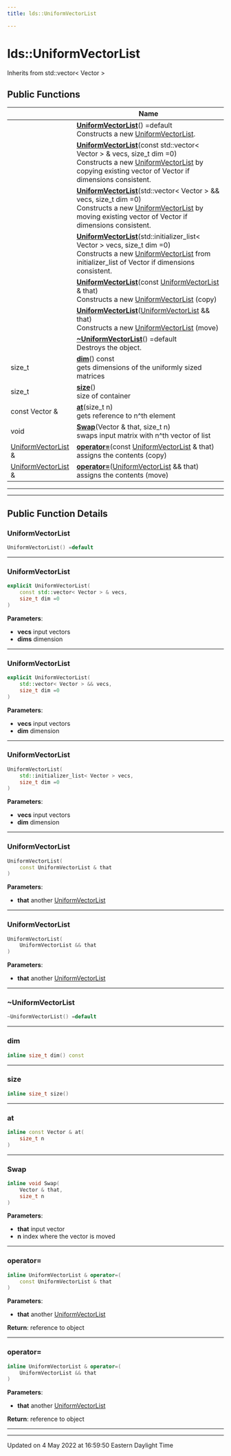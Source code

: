 ```yaml
---
title: lds::UniformVectorList

---
```


# lds::UniformVectorList



Inherits from std::vector< Vector >

## Public Functions

|                | Name           |
| -------------- | -------------- |
| | **[UniformVectorList](/lds-ctrl-est/docs/api/classes/classlds_1_1uniformvectorlist/#function-uniformvectorlist)**() =default<br>Constructs a new [UniformVectorList](/lds-ctrl-est/docs/api/classes/classlds_1_1uniformvectorlist/).  |
| | **[UniformVectorList](/lds-ctrl-est/docs/api/classes/classlds_1_1uniformvectorlist/#function-uniformvectorlist)**(const std::vector< Vector > & vecs, size_t dim =0)<br>Constructs a new [UniformVectorList](/lds-ctrl-est/docs/api/classes/classlds_1_1uniformvectorlist/) by copying existing vector of Vector if dimensions consistent.  |
| | **[UniformVectorList](/lds-ctrl-est/docs/api/classes/classlds_1_1uniformvectorlist/#function-uniformvectorlist)**(std::vector< Vector > && vecs, size_t dim =0)<br>Constructs a new [UniformVectorList](/lds-ctrl-est/docs/api/classes/classlds_1_1uniformvectorlist/) by moving existing vector of Vector if dimensions consistent.  |
| | **[UniformVectorList](/lds-ctrl-est/docs/api/classes/classlds_1_1uniformvectorlist/#function-uniformvectorlist)**(std::initializer_list< Vector > vecs, size_t dim =0)<br>Constructs a new [UniformVectorList](/lds-ctrl-est/docs/api/classes/classlds_1_1uniformvectorlist/) from initializer_list of Vector if dimensions consistent.  |
| | **[UniformVectorList](/lds-ctrl-est/docs/api/classes/classlds_1_1uniformvectorlist/#function-uniformvectorlist)**(const [UniformVectorList](/lds-ctrl-est/docs/api/classes/classlds_1_1uniformvectorlist/) & that)<br>Constructs a new [UniformVectorList](/lds-ctrl-est/docs/api/classes/classlds_1_1uniformvectorlist/) (copy)  |
| | **[UniformVectorList](/lds-ctrl-est/docs/api/classes/classlds_1_1uniformvectorlist/#function-uniformvectorlist)**([UniformVectorList](/lds-ctrl-est/docs/api/classes/classlds_1_1uniformvectorlist/) && that)<br>Constructs a new [UniformVectorList](/lds-ctrl-est/docs/api/classes/classlds_1_1uniformvectorlist/) (move)  |
| | **[~UniformVectorList](/lds-ctrl-est/docs/api/classes/classlds_1_1uniformvectorlist/#function-~uniformvectorlist)**() =default<br>Destroys the object.  |
| size_t | **[dim](/lds-ctrl-est/docs/api/classes/classlds_1_1uniformvectorlist/#function-dim)**() const<br>gets dimensions of the uniformly sized matrices  |
| size_t | **[size](/lds-ctrl-est/docs/api/classes/classlds_1_1uniformvectorlist/#function-size)**()<br>size of container  |
| const Vector & | **[at](/lds-ctrl-est/docs/api/classes/classlds_1_1uniformvectorlist/#function-at)**(size_t n)<br>gets reference to n^th element  |
| void | **[Swap](/lds-ctrl-est/docs/api/classes/classlds_1_1uniformvectorlist/#function-swap)**(Vector & that, size_t n)<br>swaps input matrix with n^th vector of list  |
| [UniformVectorList](/lds-ctrl-est/docs/api/classes/classlds_1_1uniformvectorlist/) & | **[operator=](/lds-ctrl-est/docs/api/classes/classlds_1_1uniformvectorlist/#function-operator=)**(const [UniformVectorList](/lds-ctrl-est/docs/api/classes/classlds_1_1uniformvectorlist/) & that)<br>assigns the contents (copy)  |
| [UniformVectorList](/lds-ctrl-est/docs/api/classes/classlds_1_1uniformvectorlist/) & | **[operator=](/lds-ctrl-est/docs/api/classes/classlds_1_1uniformvectorlist/#function-operator=)**([UniformVectorList](/lds-ctrl-est/docs/api/classes/classlds_1_1uniformvectorlist/) && that)<br>assigns the contents (move)  |

---
---
## Public Function Details

### **UniformVectorList**

```cpp
UniformVectorList() =default
```



---
### **UniformVectorList**

```cpp
explicit UniformVectorList(
    const std::vector< Vector > & vecs,
    size_t dim =0
)
```



**Parameters**:

  * **vecs** input vectors 
  * **dims** dimension 


---
### **UniformVectorList**

```cpp
explicit UniformVectorList(
    std::vector< Vector > && vecs,
    size_t dim =0
)
```



**Parameters**:

  * **vecs** input vectors 
  * **dim** dimension 


---
### **UniformVectorList**

```cpp
UniformVectorList(
    std::initializer_list< Vector > vecs,
    size_t dim =0
)
```



**Parameters**:

  * **vecs** input vectors 
  * **dim** dimension 


---
### **UniformVectorList**

```cpp
UniformVectorList(
    const UniformVectorList & that
)
```



**Parameters**:

  * **that** another [UniformVectorList](/lds-ctrl-est/docs/api/classes/classlds_1_1uniformvectorlist/)


---
### **UniformVectorList**

```cpp
UniformVectorList(
    UniformVectorList && that
)
```



**Parameters**:

  * **that** another [UniformVectorList](/lds-ctrl-est/docs/api/classes/classlds_1_1uniformvectorlist/)


---
### **~UniformVectorList**

```cpp
~UniformVectorList() =default
```



---
### **dim**

```cpp
inline size_t dim() const
```



---
### **size**

```cpp
inline size_t size()
```



---
### **at**

```cpp
inline const Vector & at(
    size_t n
)
```



---
### **Swap**

```cpp
inline void Swap(
    Vector & that,
    size_t n
)
```



**Parameters**:

  * **that** input vector 
  * **n** index where the vector is moved 


---
### **operator=**

```cpp
inline UniformVectorList & operator=(
    const UniformVectorList & that
)
```



**Parameters**:

  * **that** another [UniformVectorList](/lds-ctrl-est/docs/api/classes/classlds_1_1uniformvectorlist/)


**Return**: reference to object 

---
### **operator=**

```cpp
inline UniformVectorList & operator=(
    UniformVectorList && that
)
```



**Parameters**:

  * **that** another [UniformVectorList](/lds-ctrl-est/docs/api/classes/classlds_1_1uniformvectorlist/)


**Return**: reference to object 

---


-------------------------------

Updated on  4 May 2022 at 16:59:50 Eastern Daylight Time
